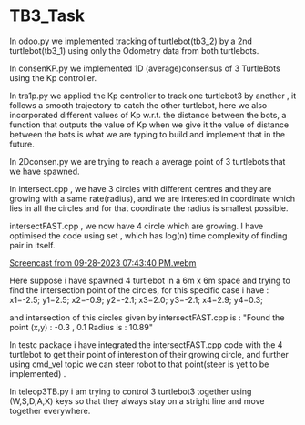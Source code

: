 # TB3_Task

In odoo.py we implemented tracking of turtlebot(tb3_2) by a 2nd turtlebot(tb3_1) using only the Odometry data from both turtlebots.

In consenKP.py we implemented 1D (average)consensus of 3 TurtleBots using the Kp controller.

In tra1p.py we applied the Kp controller to track one turtlebot3 by another , it follows a smooth trajectory to catch the other turtlebot, here we also incorporated different values of Kp w.r.t. the distance between the bots, a function that outputs the value of Kp when we give it the value of distance between the bots is what we are typing to build and implement that in the future.

In 2Dconsen.py we are trying to reach a average point of 3 turtlebots that we have spawned. 


In intersect.cpp , we have 3 circles with different centres and they are growing with a same rate(radius), and we are interested in coordinate which lies in all the circles and for that coordinate the radius is smallest possible.

intersectFAST.cpp , we now have 4 circle which are growing. I have optimised the code using set , which has log(n) time complexity of finding pair in itself.

[Screencast from 09-28-2023 07:43:40 PM.webm](https://github.com/Ruudddiiii/TB3_Task/assets/107204888/dc37f253-b985-4658-a635-9c8a4a01bbd7)

Here suppose i have spawned 4 turtlebot in a 6m x 6m space and trying to find the intersection point of the circles, for this specific case i have : 
x1=-2.5;  y1=2.5; x2=-0.9; y2=-2.1; x3=2.0; y3=-2.1; x4=2.9; y4=0.3;

and intersection of this circles given by intersectFAST.cpp is : 
"Found the point (x,y) : -0.3 , 0.1
Radius is : 10.89"

In testc package i have integrated the intersectFAST.cpp code with the 4 turtlebot to get their point of interestion of their growing circle, and further using cmd_vel topic we can steer robot to that point(steer is yet to be implemented) .

In teleop3TB.py i am trying to control 3 turtlebot3 together using (W,S,D,A,X) keys so that they always stay on a stright line and move together everywhere.
